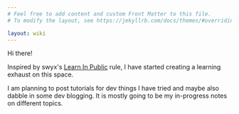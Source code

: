 ```yaml
---
# Feel free to add content and custom Front Matter to this file.
# To modify the layout, see https://jekyllrb.com/docs/themes/#overriding-theme-defaults

layout: wiki
---
```


<p>Hi there!</p>

<p>Inspired by swyx's <a href="https://www.swyx.io/learn-in-public">Learn In Public</a> rule, I have started creating a learning exhaust on this space.</p>

<p>I am planning to post tutorials for dev things I have tried and maybe also dabble in some dev blogging. It is mostly going to be my in-progress notes on different topics.</p>